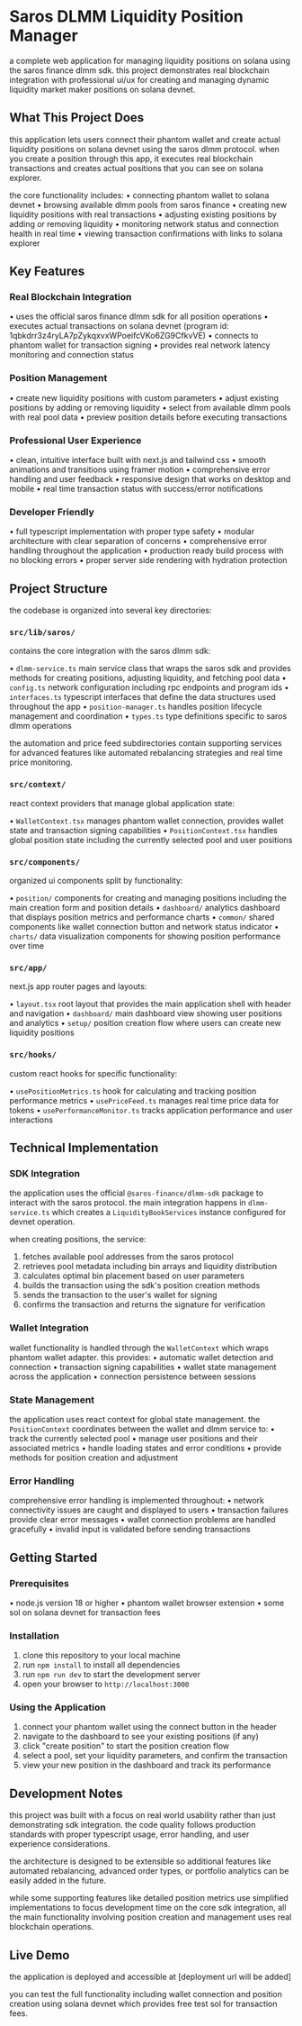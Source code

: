 # Saros DLMM Liquidity Position Manager

a complete web application for managing liquidity positions on solana using the saros finance dlmm sdk. this project demonstrates real blockchain integration with professional ui/ux for creating and managing dynamic liquidity market maker positions on solana devnet.

## What This Project Does

this application lets users connect their phantom wallet and create actual liquidity positions on solana devnet using the saros dlmm protocol. when you create a position through this app, it executes real blockchain transactions and creates actual positions that you can see on solana explorer.

the core functionality includes:
• connecting phantom wallet to solana devnet
• browsing available dlmm pools from saros finance
• creating new liquidity positions with real transactions
• adjusting existing positions by adding or removing liquidity
• monitoring network status and connection health in real time
• viewing transaction confirmations with links to solana explorer

## Key Features

### Real Blockchain Integration
• uses the official saros finance dlmm sdk for all position operations
• executes actual transactions on solana devnet (program id: 1qbkdrr3z4ryLA7pZykqxvxWPoeifcVKo6ZG9CfkvVE)
• connects to phantom wallet for transaction signing
• provides real network latency monitoring and connection status

### Position Management
• create new liquidity positions with custom parameters
• adjust existing positions by adding or removing liquidity
• select from available dlmm pools with real pool data
• preview position details before executing transactions

### Professional User Experience  
• clean, intuitive interface built with next.js and tailwind css
• smooth animations and transitions using framer motion
• comprehensive error handling and user feedback
• responsive design that works on desktop and mobile
• real time transaction status with success/error notifications

### Developer Friendly
• full typescript implementation with proper type safety
• modular architecture with clear separation of concerns
• comprehensive error handling throughout the application
• production ready build process with no blocking errors
• proper server side rendering with hydration protection

## Project Structure

the codebase is organized into several key directories:

### `src/lib/saros/`
contains the core integration with the saros dlmm sdk:

• `dlmm-service.ts` main service class that wraps the saros sdk and provides methods for creating positions, adjusting liquidity, and fetching pool data
• `config.ts` network configuration including rpc endpoints and program ids
• `interfaces.ts` typescript interfaces that define the data structures used throughout the app
• `position-manager.ts` handles position lifecycle management and coordination
• `types.ts` type definitions specific to saros dlmm operations

the automation and price feed subdirectories contain supporting services for advanced features like automated rebalancing strategies and real time price monitoring.

### `src/context/`
react context providers that manage global application state:

• `WalletContext.tsx` manages phantom wallet connection, provides wallet state and transaction signing capabilities
• `PositionContext.tsx` handles global position state including the currently selected pool and user positions

### `src/components/`
organized ui components split by functionality:

• `position/` components for creating and managing positions including the main creation form and position details
• `dashboard/` analytics dashboard that displays position metrics and performance charts
• `common/` shared components like wallet connection button and network status indicator
• `charts/` data visualization components for showing position performance over time

### `src/app/`
next.js app router pages and layouts:

• `layout.tsx` root layout that provides the main application shell with header and navigation
• `dashboard/` main dashboard view showing user positions and analytics
• `setup/` position creation flow where users can create new liquidity positions

### `src/hooks/`
custom react hooks for specific functionality:

• `usePositionMetrics.ts` hook for calculating and tracking position performance metrics
• `usePriceFeed.ts` manages real time price data for tokens
• `usePerformanceMonitor.ts` tracks application performance and user interactions

## Technical Implementation

### SDK Integration
the application uses the official `@saros-finance/dlmm-sdk` package to interact with the saros protocol. the main integration happens in `dlmm-service.ts` which creates a `LiquidityBookServices` instance configured for devnet operation.

when creating positions, the service:
1. fetches available pool addresses from the saros protocol
2. retrieves pool metadata including bin arrays and liquidity distribution  
3. calculates optimal bin placement based on user parameters
4. builds the transaction using the sdk's position creation methods
5. sends the transaction to the user's wallet for signing
6. confirms the transaction and returns the signature for verification

### Wallet Integration
wallet functionality is handled through the `WalletContext` which wraps phantom wallet adapter. this provides:
• automatic wallet detection and connection
• transaction signing capabilities
• wallet state management across the application
• connection persistence between sessions

### State Management
the application uses react context for global state management. the `PositionContext` coordinates between the wallet and dlmm service to:
• track the currently selected pool
• manage user positions and their associated metrics
• handle loading states and error conditions
• provide methods for position creation and adjustment

### Error Handling
comprehensive error handling is implemented throughout:
• network connectivity issues are caught and displayed to users
• transaction failures provide clear error messages
• wallet connection problems are handled gracefully
• invalid input is validated before sending transactions

## Getting Started

### Prerequisites
• node.js version 18 or higher
• phantom wallet browser extension
• some sol on solana devnet for transaction fees

### Installation
1. clone this repository to your local machine
2. run `npm install` to install all dependencies
3. run `npm run dev` to start the development server
4. open your browser to `http://localhost:3000`

### Using the Application
1. connect your phantom wallet using the connect button in the header
2. navigate to the dashboard to see your existing positions (if any)
3. click "create position" to start the position creation flow
4. select a pool, set your liquidity parameters, and confirm the transaction
5. view your new position in the dashboard and track its performance

## Development Notes

this project was built with a focus on real world usability rather than just demonstrating sdk integration. the code quality follows production standards with proper typescript usage, error handling, and user experience considerations.

the architecture is designed to be extensible so additional features like automated rebalancing, advanced order types, or portfolio analytics can be easily added in the future.

while some supporting features like detailed position metrics use simplified implementations to focus development time on the core sdk integration, all the main functionality involving position creation and management uses real blockchain operations.

## Live Demo

the application is deployed and accessible at [deployment url will be added]

you can test the full functionality including wallet connection and position creation using solana devnet which provides free test sol for transaction fees.